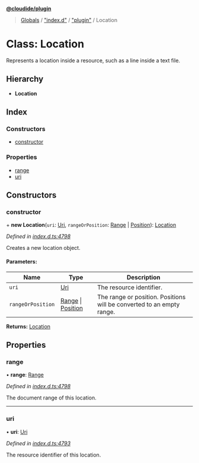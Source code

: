 **[@cloudide/plugin](../README.md)**

> [Globals](../README.md) / ["index.d"](../modules/_index_d_.md) / ["plugin"](../modules/_index_d_._plugin_.md) / Location

# Class: Location

Represents a location inside a resource, such as a line
inside a text file.

## Hierarchy

* **Location**

## Index

### Constructors

* [constructor](_index_d_._plugin_.location.md#constructor)

### Properties

* [range](_index_d_._plugin_.location.md#range)
* [uri](_index_d_._plugin_.location.md#uri)

## Constructors

### constructor

\+ **new Location**(`uri`: [Uri](_index_d_._plugin_.uri.md), `rangeOrPosition`: [Range](_index_d_._plugin_.range.md) \| [Position](_index_d_._plugin_.position.md)): [Location](_index_d_._plugin_.location.md)

*Defined in [index.d.ts:4798](https://github.com/huaweicloud/cloudide-plugin-api/blob/1ab5ef8/index.d.ts#L4798)*

Creates a new location object.

#### Parameters:

Name | Type | Description |
------ | ------ | ------ |
`uri` | [Uri](_index_d_._plugin_.uri.md) | The resource identifier. |
`rangeOrPosition` | [Range](_index_d_._plugin_.range.md) \| [Position](_index_d_._plugin_.position.md) | The range or position. Positions will be converted to an empty range.  |

**Returns:** [Location](_index_d_._plugin_.location.md)

## Properties

### range

•  **range**: [Range](_index_d_._plugin_.range.md)

*Defined in [index.d.ts:4798](https://github.com/huaweicloud/cloudide-plugin-api/blob/1ab5ef8/index.d.ts#L4798)*

The document range of this location.

___

### uri

•  **uri**: [Uri](_index_d_._plugin_.uri.md)

*Defined in [index.d.ts:4793](https://github.com/huaweicloud/cloudide-plugin-api/blob/1ab5ef8/index.d.ts#L4793)*

The resource identifier of this location.
